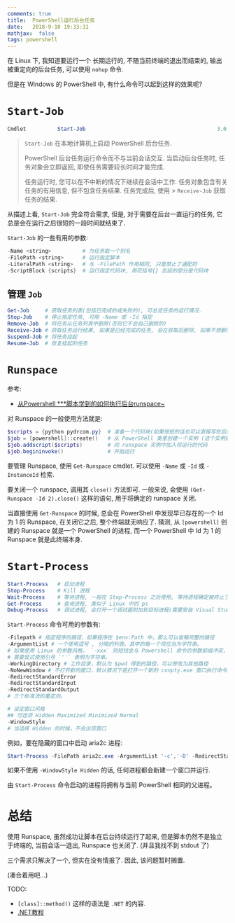 ```yaml
---
comments: true
title:  PowerShell运行后台任务
date:   2018-9-10 19:33:31
mathjax:  false
tags: powershell
---
```


在 Linux 下, 我知道要运行一个 长期运行的, 不随当前终端的退出而结束的, 输出被重定向的后台任务, 可以使用 `nohup` 命令.

但是在 Windows 的 PowerShell 中, 有什么命令可以起到这样的效果呢?

<!--more-->

# `Start-Job`

```powershell
Cmdlet          Start-Job                                          3.0.0.0    Microsoft.PowerShell.Core
```

> `Start-Job` 在本地计算机上启动 PowerShell 后台任务.
>
> PowerShell 后台任务运行命令而不与当前会话交互. 当启动后台任务时, 任务对象会立即返回, 即使任务需要较长时间才能完成.
>
> 任务运行时, 您可以在不中断的情况下继续在会话中工作. 任务对象包含有关任务的有用信息, 但不包含任务结果. 任务完成后, 使用 > `Receive-Job` 获取任务的结果.

从描述上看, `Start-Job` 完全符合需求, 但是, 对于需要在后台一直运行的任务, 它总是会在运行之后很短的一段时间就结束了.

`Start-Job` 的一些有用的参数:

```powershell
-Name <string>          # 为任务取一个别名
-FilePath <string>      # 运行指定脚本
-LiteralPath <string>   # 与 -FilePath 作用相同, 只是禁止了通配符
-ScriptBlock {scripts}  # 运行指定代码块, 用花括号{} 包括的部分是代码块
```

## 管理 `Job`

```powershell
Get-Job     # 获取任务列表(包括已完成的或失败的), 可总览任务的运行情况.
Stop-Job    # 停止指定任务, 可用 -Name 或 -Id 指定
Remove-Job  # 将任务从任务列表中删除(否则它不会自己删除的)
Receive-Job # 获取任务运行结果, 如果是已经完成的任务, 会在获取后删除, 如果不想删除, 加 -Keep 参数
Suspend-Job # 将任务挂起
Resume-Job  # 恢复挂起的任务
```

# `Runspace`

参考:

- [从Powershell ***脚本学到的如何执行后台runspace~](http://blog.51cto.com/beanxyz/1787607)

对 Runspace 的一般使用方法就是:

```powershell
$scripts = {python pydrcom.py}  # 准备一个代码块(如果很短的话也可以直接写在后面的方法调用里)
$job = [powershell]::create()   # 从 PowerShell 类里创建一个实例 (这个实例就是 runspace 了?)
$job.addscript($scripts)        # 向 runspace 实例中加入将运行的代码
$job.begininvoke()              # 开始运行
```

要管理 Runspace, 使用 `Get-Runspace` cmdlet. 可以使用 `-Name` 或 `-Id` 或 `-InstanceId` 检索.

要关闭一个 runspace, 调用其 `close()` 方法即可. 一般来说, 会使用 `(Get-Runspace -Id 2).close()` 这样的语句, 用于将确定的 runspace 关闭.

当直接使用 `Get-Runspace` 的时候, 总会在 PowerShell 中发现早已存在的一个 Id 为 1 的 Runspace, 在关闭它之后, 整个终端就无响应了. 猜测, 从 `[powershell]` 创建的 Runspace 就是一个 PowerShell 的进程, 而一个 PowerShell 中 Id 为 1 的 Runspace 就是此终端本身.

# `Start-Process`

```powershell
Start-Process   # 启动进程
Stop-Process    # Kill 进程
Wait-Process    # 等待进程, 一般在 Stop-Process 之后使用, 等待进程确定被终止了再继续之后的语句
Get-Process     # 查询进程, 类似于 Linux 中的 ps
Debug-Process   # 调试进程, 会打开一个调试器附加到目标进程(需要安装 Visual Studio 或者其他调试器)
```

`Start-Process` 命令可用的参数有:

```powershell
-Filepath # 指定程序的路径，如果程序在 $env:Path 中，那么可以省略完整的路径
-ArgumentList # 一个使用逗号 , 分隔的列表。其中的每一个项应当为字符串。
# 如果使用 Linux 的参数风格， `-xxx` 则短线会与 Powershell 命令的参数前缀冲突，
# 需要显式使用引号 `''` 表明为字符串。
-WorkingDirectory # 工作目录，默认为 $pwd 得到的路径，可以修改为其他路径
-NoNewWindow # 不打开新的窗口，默认情况下是打开一个新的 conpty.exe 窗口执行命令的。
-RedirectStandardError
-RedirectStandardInput
-RedirectStandardOutput
# 三个标准流的重定向。

# 设定窗口风格
## 可选项 Hidden Maximized Minimized Normal
-WindowStyle
# 当选择 Hidden 的时候，不会出现窗口
```

例如，要在隐藏的窗口中启动 aria2c 进程:

```powershell
Start-Process -FilePath aria2c.exe -ArgumentList '-c','-D' -RedirectStandardError '$env:USERPROFILE/.aria2/err.log' -RedirectStandardOutput '$env:USERPROFILE/.aria2/out.log' -WindowStyle Hidden
```

如果不使用 `-WindowStyle Hidden` 的话, 任何进程都会新建一个窗口并运行.

由 `Start-Process` 命令启动的进程将拥有与当前 PowerShell 相同的父进程。

# 总结

使用 Runspace, 虽然成功让脚本在后台持续运行了起来, 但是脚本仍然不是独立于终端的, 当前会话一退出, Runspace 也关闭了. (并且我找不到 stdout 了)

三个需求只解决了一个, 但实在没有情报了. 因此, 该问题暂时搁置.

(凑合着用吧...)

TODO:

- `[class]::method()` 这样的语法是 `.NET` 的内容.
- [.NET教程](https://docs.microsoft.com/zh-cn/dotnet/standard/tour)
